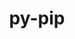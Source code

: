---
title: "py-pip"
layout: cache
categories: [package, develop-2024-12-08]
meta: {"versions": ["21.3.1", "23.0", "24.0", "24.3.1"], "compilers": ["gcc@=10.2.1", "gcc@=11.1.0", "gcc@=11.4.0", "gcc@=12.3.0", "gcc@=13.2.0", "gcc@=7.3.1", "gcc@=7.5.0", "gcc@=9.4.0", "oneapi@=2024.2.1"], "oss": ["amzn2", "centos7", "ubuntu18.04", "ubuntu20.04", "ubuntu22.04", "ubuntu24.04"], "platforms": ["linux"], "targets": ["aarch64", "neoverse_n1", "neoverse_v1", "neoverse_v2", "ppc64le", "x86_64_v3"], "stacks": ["aws-isc", "aws-isc-aarch64", "bootstrap-x86_64-linux-gnu", "build_systems", "data-vis-sdk", "developer-tools-manylinux2014", "e4s", "e4s-neoverse-v2", "e4s-neoverse_v1", "e4s-oneapi", "e4s-power", "e4s-rocm-external", "ml-linux-aarch64-cpu", "ml-linux-aarch64-cuda", "ml-linux-x86_64-cpu", "ml-linux-x86_64-cuda", "ml-linux-x86_64-rocm", "radiuss", "root", "tutorial"], "num_specs": 51, "num_specs_by_stack": {"root": 51, "aws-isc-aarch64": 4, "aws-isc": 2, "developer-tools-manylinux2014": 1, "build_systems": 1, "radiuss": 3, "e4s-power": 5, "data-vis-sdk": 1, "e4s-neoverse_v1": 5, "e4s-neoverse-v2": 5, "e4s-rocm-external": 1, "e4s": 7, "tutorial": 2, "e4s-oneapi": 5, "ml-linux-aarch64-cpu": 4, "ml-linux-aarch64-cuda": 4, "bootstrap-x86_64-linux-gnu": 8, "ml-linux-x86_64-cuda": 4, "ml-linux-x86_64-cpu": 4, "ml-linux-x86_64-rocm": 4}}
spec_details: [{"hash": "zk6hpmxwtm5hgtiae6g4yub3fm66bi5y", "compiler": "gcc@=7.3.1", "versions": ["24.3.1"], "os": "amzn2", "platform": "linux", "target": "aarch64", "variants": ["build_system=generic"], "stacks": ["root", "aws-isc-aarch64"], "size": "-", "tarball": "https://binaries.spack.io/develop-2024-12-08/build_cache/linux-amzn2-aarch64/gcc-7.3.1/py-pip-24.3.1/linux-amzn2-aarch64-gcc-7.3.1-py-pip-24.3.1-zk6hpmxwtm5hgtiae6g4yub3fm66bi5y.spack"}, {"hash": "uh5efqbfyd5u3finqq47rkf6dte4epib", "compiler": "gcc@=7.3.1", "versions": ["24.3.1"], "os": "amzn2", "platform": "linux", "target": "aarch64", "variants": ["build_system=generic"], "stacks": ["root", "aws-isc-aarch64"], "size": "-", "tarball": "https://binaries.spack.io/develop-2024-12-08/build_cache/linux-amzn2-aarch64/gcc-7.3.1/py-pip-24.3.1/linux-amzn2-aarch64-gcc-7.3.1-py-pip-24.3.1-uh5efqbfyd5u3finqq47rkf6dte4epib.spack"}, {"hash": "xdoija7evig2dhgnjfwwsvbiecpaxxmj", "compiler": "gcc@=7.3.1", "versions": ["24.3.1"], "os": "amzn2", "platform": "linux", "target": "neoverse_n1", "variants": ["build_system=generic"], "stacks": ["root", "aws-isc-aarch64"], "size": "-", "tarball": "https://binaries.spack.io/develop-2024-12-08/build_cache/linux-amzn2-neoverse_n1/gcc-7.3.1/py-pip-24.3.1/linux-amzn2-neoverse_n1-gcc-7.3.1-py-pip-24.3.1-xdoija7evig2dhgnjfwwsvbiecpaxxmj.spack"}, {"hash": "d2aslhf73g7xwlshdi6uvh6lrr4mj62d", "compiler": "gcc@=7.3.1", "versions": ["24.3.1"], "os": "amzn2", "platform": "linux", "target": "neoverse_n1", "variants": ["build_system=generic"], "stacks": ["root", "aws-isc-aarch64"], "size": "-", "tarball": "https://binaries.spack.io/develop-2024-12-08/build_cache/linux-amzn2-neoverse_n1/gcc-7.3.1/py-pip-24.3.1/linux-amzn2-neoverse_n1-gcc-7.3.1-py-pip-24.3.1-d2aslhf73g7xwlshdi6uvh6lrr4mj62d.spack"}, {"hash": "7o3ifyjolzzchpk3prt4y72ohe75uepr", "compiler": "gcc@=7.3.1", "versions": ["24.3.1"], "os": "amzn2", "platform": "linux", "target": "x86_64_v3", "variants": ["build_system=generic"], "stacks": ["root", "aws-isc"], "size": "-", "tarball": "https://binaries.spack.io/develop-2024-12-08/build_cache/linux-amzn2-x86_64_v3/gcc-7.3.1/py-pip-24.3.1/linux-amzn2-x86_64_v3-gcc-7.3.1-py-pip-24.3.1-7o3ifyjolzzchpk3prt4y72ohe75uepr.spack"}, {"hash": "3ho4bvtcecr23bfuef7xubh76lgm73yl", "compiler": "gcc@=7.3.1", "versions": ["24.3.1"], "os": "amzn2", "platform": "linux", "target": "x86_64_v3", "variants": ["build_system=generic"], "stacks": ["root", "aws-isc"], "size": "-", "tarball": "https://binaries.spack.io/develop-2024-12-08/build_cache/linux-amzn2-x86_64_v3/gcc-7.3.1/py-pip-24.3.1/linux-amzn2-x86_64_v3-gcc-7.3.1-py-pip-24.3.1-3ho4bvtcecr23bfuef7xubh76lgm73yl.spack"}, {"hash": "cnm5qlugdrylmz6hztqw6ww4ooeo42i3", "compiler": "gcc@=10.2.1", "versions": ["24.3.1"], "os": "centos7", "platform": "linux", "target": "x86_64_v3", "variants": ["build_system=generic"], "stacks": ["root", "developer-tools-manylinux2014"], "size": "-", "tarball": "https://binaries.spack.io/develop-2024-12-08/build_cache/linux-centos7-x86_64_v3/gcc-10.2.1/py-pip-24.3.1/linux-centos7-x86_64_v3-gcc-10.2.1-py-pip-24.3.1-cnm5qlugdrylmz6hztqw6ww4ooeo42i3.spack"}, {"hash": "zpjf3ippiixfm4usacvi2g5qowsfn4de", "compiler": "gcc@=7.5.0", "versions": ["24.3.1"], "os": "ubuntu18.04", "platform": "linux", "target": "x86_64_v3", "variants": ["build_system=generic"], "stacks": ["root", "build_systems", "radiuss"], "size": "-", "tarball": "https://binaries.spack.io/develop-2024-12-08/build_cache/linux-ubuntu18.04-x86_64_v3/gcc-7.5.0/py-pip-24.3.1/linux-ubuntu18.04-x86_64_v3-gcc-7.5.0-py-pip-24.3.1-zpjf3ippiixfm4usacvi2g5qowsfn4de.spack"}, {"hash": "azeogv3l7gpqlzrpy6tbpthcwoiropfe", "compiler": "gcc@=7.5.0", "versions": ["24.3.1"], "os": "ubuntu18.04", "platform": "linux", "target": "x86_64_v3", "variants": ["build_system=generic"], "stacks": ["root", "radiuss"], "size": "-", "tarball": "https://binaries.spack.io/develop-2024-12-08/build_cache/linux-ubuntu18.04-x86_64_v3/gcc-7.5.0/py-pip-24.3.1/linux-ubuntu18.04-x86_64_v3-gcc-7.5.0-py-pip-24.3.1-azeogv3l7gpqlzrpy6tbpthcwoiropfe.spack"}, {"hash": "mrnfziod7gsfb3z3zaiklvckdsbgtjqd", "compiler": "gcc@=7.5.0", "versions": ["24.3.1"], "os": "ubuntu18.04", "platform": "linux", "target": "x86_64_v3", "variants": ["build_system=generic"], "stacks": ["root", "radiuss"], "size": "-", "tarball": "https://binaries.spack.io/develop-2024-12-08/build_cache/linux-ubuntu18.04-x86_64_v3/gcc-7.5.0/py-pip-24.3.1/linux-ubuntu18.04-x86_64_v3-gcc-7.5.0-py-pip-24.3.1-mrnfziod7gsfb3z3zaiklvckdsbgtjqd.spack"}, {"hash": "fg2xihkr7whpzzhahei45bdk5fbqa7f3", "compiler": "gcc@=9.4.0", "versions": ["24.3.1"], "os": "ubuntu20.04", "platform": "linux", "target": "ppc64le", "variants": ["build_system=generic"], "stacks": ["root", "e4s-power"], "size": "-", "tarball": "https://binaries.spack.io/develop-2024-12-08/build_cache/linux-ubuntu20.04-ppc64le/gcc-9.4.0/py-pip-24.3.1/linux-ubuntu20.04-ppc64le-gcc-9.4.0-py-pip-24.3.1-fg2xihkr7whpzzhahei45bdk5fbqa7f3.spack"}, {"hash": "yccylzanji4y374oxopvbyop5j4c6rev", "compiler": "gcc@=9.4.0", "versions": ["24.3.1"], "os": "ubuntu20.04", "platform": "linux", "target": "ppc64le", "variants": ["build_system=generic"], "stacks": ["root", "e4s-power"], "size": "-", "tarball": "https://binaries.spack.io/develop-2024-12-08/build_cache/linux-ubuntu20.04-ppc64le/gcc-9.4.0/py-pip-24.3.1/linux-ubuntu20.04-ppc64le-gcc-9.4.0-py-pip-24.3.1-yccylzanji4y374oxopvbyop5j4c6rev.spack"}, {"hash": "j6vpysff43jcc7z4h4a2o45n45xs5eav", "compiler": "gcc@=9.4.0", "versions": ["24.3.1"], "os": "ubuntu20.04", "platform": "linux", "target": "ppc64le", "variants": ["build_system=generic"], "stacks": ["root", "e4s-power"], "size": "-", "tarball": "https://binaries.spack.io/develop-2024-12-08/build_cache/linux-ubuntu20.04-ppc64le/gcc-9.4.0/py-pip-24.3.1/linux-ubuntu20.04-ppc64le-gcc-9.4.0-py-pip-24.3.1-j6vpysff43jcc7z4h4a2o45n45xs5eav.spack"}, {"hash": "3yag7z2zytmltzek6ugigrahyr5bvtev", "compiler": "gcc@=9.4.0", "versions": ["24.3.1"], "os": "ubuntu20.04", "platform": "linux", "target": "ppc64le", "variants": ["build_system=generic"], "stacks": ["root", "e4s-power"], "size": "-", "tarball": "https://binaries.spack.io/develop-2024-12-08/build_cache/linux-ubuntu20.04-ppc64le/gcc-9.4.0/py-pip-24.3.1/linux-ubuntu20.04-ppc64le-gcc-9.4.0-py-pip-24.3.1-3yag7z2zytmltzek6ugigrahyr5bvtev.spack"}, {"hash": "u5hhtiitmxynzdij2sa7p4m26pxhzr27", "compiler": "gcc@=9.4.0", "versions": ["23.0"], "os": "ubuntu20.04", "platform": "linux", "target": "ppc64le", "variants": ["build_system=generic"], "stacks": ["root", "e4s-power"], "size": "-", "tarball": "https://binaries.spack.io/develop-2024-12-08/build_cache/linux-ubuntu20.04-ppc64le/gcc-9.4.0/py-pip-23.0/linux-ubuntu20.04-ppc64le-gcc-9.4.0-py-pip-23.0-u5hhtiitmxynzdij2sa7p4m26pxhzr27.spack"}, {"hash": "kloy6old3t7jwb5gkeipq6mhw3kj7fxl", "compiler": "gcc@=11.1.0", "versions": ["24.3.1"], "os": "ubuntu20.04", "platform": "linux", "target": "x86_64_v3", "variants": ["build_system=generic"], "stacks": ["root", "data-vis-sdk"], "size": "-", "tarball": "https://binaries.spack.io/develop-2024-12-08/build_cache/linux-ubuntu20.04-x86_64_v3/gcc-11.1.0/py-pip-24.3.1/linux-ubuntu20.04-x86_64_v3-gcc-11.1.0-py-pip-24.3.1-kloy6old3t7jwb5gkeipq6mhw3kj7fxl.spack"}, {"hash": "x6z22ssavrrogy6rqxd4or76dkoolrct", "compiler": "gcc@=11.4.0", "versions": ["24.3.1"], "os": "ubuntu22.04", "platform": "linux", "target": "neoverse_v1", "variants": ["build_system=generic"], "stacks": ["root", "e4s-neoverse_v1"], "size": "-", "tarball": "https://binaries.spack.io/develop-2024-12-08/build_cache/linux-ubuntu22.04-neoverse_v1/gcc-11.4.0/py-pip-24.3.1/linux-ubuntu22.04-neoverse_v1-gcc-11.4.0-py-pip-24.3.1-x6z22ssavrrogy6rqxd4or76dkoolrct.spack"}, {"hash": "m3kamtp3cavuydo7tzsg3czywfp3mbyy", "compiler": "gcc@=11.4.0", "versions": ["24.3.1"], "os": "ubuntu22.04", "platform": "linux", "target": "neoverse_v1", "variants": ["build_system=generic"], "stacks": ["root", "e4s-neoverse_v1"], "size": "-", "tarball": "https://binaries.spack.io/develop-2024-12-08/build_cache/linux-ubuntu22.04-neoverse_v1/gcc-11.4.0/py-pip-24.3.1/linux-ubuntu22.04-neoverse_v1-gcc-11.4.0-py-pip-24.3.1-m3kamtp3cavuydo7tzsg3czywfp3mbyy.spack"}, {"hash": "pt3xmm5xzhdodnt5sipaszoxr7dewwt7", "compiler": "gcc@=11.4.0", "versions": ["24.3.1"], "os": "ubuntu22.04", "platform": "linux", "target": "neoverse_v1", "variants": ["build_system=generic"], "stacks": ["root", "e4s-neoverse_v1"], "size": "-", "tarball": "https://binaries.spack.io/develop-2024-12-08/build_cache/linux-ubuntu22.04-neoverse_v1/gcc-11.4.0/py-pip-24.3.1/linux-ubuntu22.04-neoverse_v1-gcc-11.4.0-py-pip-24.3.1-pt3xmm5xzhdodnt5sipaszoxr7dewwt7.spack"}, {"hash": "iw7otnbnwgrgpc6c3usjropp5umrajli", "compiler": "gcc@=11.4.0", "versions": ["24.3.1"], "os": "ubuntu22.04", "platform": "linux", "target": "neoverse_v1", "variants": ["build_system=generic"], "stacks": ["root", "e4s-neoverse_v1"], "size": "-", "tarball": "https://binaries.spack.io/develop-2024-12-08/build_cache/linux-ubuntu22.04-neoverse_v1/gcc-11.4.0/py-pip-24.3.1/linux-ubuntu22.04-neoverse_v1-gcc-11.4.0-py-pip-24.3.1-iw7otnbnwgrgpc6c3usjropp5umrajli.spack"}, {"hash": "coxi6sisbzhrc4a3q2mnppykb7sdtdzw", "compiler": "gcc@=11.4.0", "versions": ["23.0"], "os": "ubuntu22.04", "platform": "linux", "target": "neoverse_v1", "variants": ["build_system=generic"], "stacks": ["root", "e4s-neoverse_v1"], "size": "-", "tarball": "https://binaries.spack.io/develop-2024-12-08/build_cache/linux-ubuntu22.04-neoverse_v1/gcc-11.4.0/py-pip-23.0/linux-ubuntu22.04-neoverse_v1-gcc-11.4.0-py-pip-23.0-coxi6sisbzhrc4a3q2mnppykb7sdtdzw.spack"}, {"hash": "royn25vu2ro3lm4yjllo3fhqsuqxrfkk", "compiler": "gcc@=11.4.0", "versions": ["24.3.1"], "os": "ubuntu22.04", "platform": "linux", "target": "neoverse_v2", "variants": ["build_system=generic"], "stacks": ["root", "e4s-neoverse-v2"], "size": "-", "tarball": "https://binaries.spack.io/develop-2024-12-08/build_cache/linux-ubuntu22.04-neoverse_v2/gcc-11.4.0/py-pip-24.3.1/linux-ubuntu22.04-neoverse_v2-gcc-11.4.0-py-pip-24.3.1-royn25vu2ro3lm4yjllo3fhqsuqxrfkk.spack"}, {"hash": "opwtwxma6sxp3qfhi7vcw3naxm4shgbs", "compiler": "gcc@=11.4.0", "versions": ["24.3.1"], "os": "ubuntu22.04", "platform": "linux", "target": "neoverse_v2", "variants": ["build_system=generic"], "stacks": ["root", "e4s-neoverse-v2"], "size": "-", "tarball": "https://binaries.spack.io/develop-2024-12-08/build_cache/linux-ubuntu22.04-neoverse_v2/gcc-11.4.0/py-pip-24.3.1/linux-ubuntu22.04-neoverse_v2-gcc-11.4.0-py-pip-24.3.1-opwtwxma6sxp3qfhi7vcw3naxm4shgbs.spack"}, {"hash": "4kgxln2qsr5ihsbe5pvr6zkjbwswwcp6", "compiler": "gcc@=11.4.0", "versions": ["24.3.1"], "os": "ubuntu22.04", "platform": "linux", "target": "neoverse_v2", "variants": ["build_system=generic"], "stacks": ["root", "e4s-neoverse-v2"], "size": "-", "tarball": "https://binaries.spack.io/develop-2024-12-08/build_cache/linux-ubuntu22.04-neoverse_v2/gcc-11.4.0/py-pip-24.3.1/linux-ubuntu22.04-neoverse_v2-gcc-11.4.0-py-pip-24.3.1-4kgxln2qsr5ihsbe5pvr6zkjbwswwcp6.spack"}, {"hash": "itf2mzdeo5z3zu7iytcjvbr7htzliwpl", "compiler": "gcc@=11.4.0", "versions": ["24.3.1"], "os": "ubuntu22.04", "platform": "linux", "target": "neoverse_v2", "variants": ["build_system=generic"], "stacks": ["root", "e4s-neoverse-v2"], "size": "-", "tarball": "https://binaries.spack.io/develop-2024-12-08/build_cache/linux-ubuntu22.04-neoverse_v2/gcc-11.4.0/py-pip-24.3.1/linux-ubuntu22.04-neoverse_v2-gcc-11.4.0-py-pip-24.3.1-itf2mzdeo5z3zu7iytcjvbr7htzliwpl.spack"}, {"hash": "tc2tjn3x74lib4iyeox5jc4rstfjsa2e", "compiler": "gcc@=11.4.0", "versions": ["23.0"], "os": "ubuntu22.04", "platform": "linux", "target": "neoverse_v2", "variants": ["build_system=generic"], "stacks": ["root", "e4s-neoverse-v2"], "size": "-", "tarball": "https://binaries.spack.io/develop-2024-12-08/build_cache/linux-ubuntu22.04-neoverse_v2/gcc-11.4.0/py-pip-23.0/linux-ubuntu22.04-neoverse_v2-gcc-11.4.0-py-pip-23.0-tc2tjn3x74lib4iyeox5jc4rstfjsa2e.spack"}, {"hash": "pbb3e2pm3pxf6goaugctezqu255y4cx7", "compiler": "gcc@=11.4.0", "versions": ["24.3.1"], "os": "ubuntu22.04", "platform": "linux", "target": "x86_64_v3", "variants": ["build_system=generic"], "stacks": ["root", "e4s-rocm-external", "e4s"], "size": "-", "tarball": "https://binaries.spack.io/develop-2024-12-08/build_cache/linux-ubuntu22.04-x86_64_v3/gcc-11.4.0/py-pip-24.3.1/linux-ubuntu22.04-x86_64_v3-gcc-11.4.0-py-pip-24.3.1-pbb3e2pm3pxf6goaugctezqu255y4cx7.spack"}, {"hash": "yi75tncninvuuxxsvmb546sqpjkaoz5c", "compiler": "gcc@=11.4.0", "versions": ["24.3.1"], "os": "ubuntu22.04", "platform": "linux", "target": "x86_64_v3", "variants": ["build_system=generic"], "stacks": ["root", "tutorial", "e4s"], "size": "-", "tarball": "https://binaries.spack.io/develop-2024-12-08/build_cache/linux-ubuntu22.04-x86_64_v3/gcc-11.4.0/py-pip-24.3.1/linux-ubuntu22.04-x86_64_v3-gcc-11.4.0-py-pip-24.3.1-yi75tncninvuuxxsvmb546sqpjkaoz5c.spack"}, {"hash": "2kd574un2q57rnqkxhaw64vzikv2vxsx", "compiler": "gcc@=11.4.0", "versions": ["24.3.1"], "os": "ubuntu22.04", "platform": "linux", "target": "x86_64_v3", "variants": ["build_system=generic"], "stacks": ["root", "e4s"], "size": "-", "tarball": "https://binaries.spack.io/develop-2024-12-08/build_cache/linux-ubuntu22.04-x86_64_v3/gcc-11.4.0/py-pip-24.3.1/linux-ubuntu22.04-x86_64_v3-gcc-11.4.0-py-pip-24.3.1-2kd574un2q57rnqkxhaw64vzikv2vxsx.spack"}, {"hash": "vpgng2umwjfftmeolucg627cmi5pogl5", "compiler": "gcc@=11.4.0", "versions": ["24.3.1"], "os": "ubuntu22.04", "platform": "linux", "target": "x86_64_v3", "variants": ["build_system=generic"], "stacks": ["root", "e4s"], "size": "-", "tarball": "https://binaries.spack.io/develop-2024-12-08/build_cache/linux-ubuntu22.04-x86_64_v3/gcc-11.4.0/py-pip-24.3.1/linux-ubuntu22.04-x86_64_v3-gcc-11.4.0-py-pip-24.3.1-vpgng2umwjfftmeolucg627cmi5pogl5.spack"}, {"hash": "pxzgl5zaqb2szw2kr6keoolw7ngr7udd", "compiler": "gcc@=11.4.0", "versions": ["24.3.1"], "os": "ubuntu22.04", "platform": "linux", "target": "x86_64_v3", "variants": ["build_system=generic"], "stacks": ["root", "e4s"], "size": "-", "tarball": "https://binaries.spack.io/develop-2024-12-08/build_cache/linux-ubuntu22.04-x86_64_v3/gcc-11.4.0/py-pip-24.3.1/linux-ubuntu22.04-x86_64_v3-gcc-11.4.0-py-pip-24.3.1-pxzgl5zaqb2szw2kr6keoolw7ngr7udd.spack"}, {"hash": "5hpfabl6x2arvetnj7zrgaok4jgofeyw", "compiler": "gcc@=11.4.0", "versions": ["24.3.1"], "os": "ubuntu22.04", "platform": "linux", "target": "x86_64_v3", "variants": ["build_system=generic"], "stacks": ["root", "e4s"], "size": "-", "tarball": "https://binaries.spack.io/develop-2024-12-08/build_cache/linux-ubuntu22.04-x86_64_v3/gcc-11.4.0/py-pip-24.3.1/linux-ubuntu22.04-x86_64_v3-gcc-11.4.0-py-pip-24.3.1-5hpfabl6x2arvetnj7zrgaok4jgofeyw.spack"}, {"hash": "v2tah7klkatb76xjw6zrvyhwr7e6bcy2", "compiler": "gcc@=11.4.0", "versions": ["23.0"], "os": "ubuntu22.04", "platform": "linux", "target": "x86_64_v3", "variants": ["build_system=generic"], "stacks": ["root", "e4s"], "size": "-", "tarball": "https://binaries.spack.io/develop-2024-12-08/build_cache/linux-ubuntu22.04-x86_64_v3/gcc-11.4.0/py-pip-23.0/linux-ubuntu22.04-x86_64_v3-gcc-11.4.0-py-pip-23.0-v2tah7klkatb76xjw6zrvyhwr7e6bcy2.spack"}, {"hash": "zyjq56pn6g5dxsotlvp6rchemvuqifze", "compiler": "gcc@=12.3.0", "versions": ["24.3.1"], "os": "ubuntu22.04", "platform": "linux", "target": "x86_64_v3", "variants": ["build_system=generic"], "stacks": ["root", "tutorial"], "size": "-", "tarball": "https://binaries.spack.io/develop-2024-12-08/build_cache/linux-ubuntu22.04-x86_64_v3/gcc-12.3.0/py-pip-24.3.1/linux-ubuntu22.04-x86_64_v3-gcc-12.3.0-py-pip-24.3.1-zyjq56pn6g5dxsotlvp6rchemvuqifze.spack"}, {"hash": "tlrkw43tezf3eluhb4zmwrkj7eoinbch", "compiler": "oneapi@=2024.2.1", "versions": ["24.3.1"], "os": "ubuntu22.04", "platform": "linux", "target": "x86_64_v3", "variants": ["build_system=generic"], "stacks": ["root", "e4s-oneapi"], "size": "-", "tarball": "https://binaries.spack.io/develop-2024-12-08/build_cache/linux-ubuntu22.04-x86_64_v3/oneapi-2024.2.1/py-pip-24.3.1/linux-ubuntu22.04-x86_64_v3-oneapi-2024.2.1-py-pip-24.3.1-tlrkw43tezf3eluhb4zmwrkj7eoinbch.spack"}, {"hash": "hxpg2wf3bnxkjlqp3f6jg7u24636ugpg", "compiler": "oneapi@=2024.2.1", "versions": ["24.3.1"], "os": "ubuntu22.04", "platform": "linux", "target": "x86_64_v3", "variants": ["build_system=generic"], "stacks": ["root", "e4s-oneapi"], "size": "-", "tarball": "https://binaries.spack.io/develop-2024-12-08/build_cache/linux-ubuntu22.04-x86_64_v3/oneapi-2024.2.1/py-pip-24.3.1/linux-ubuntu22.04-x86_64_v3-oneapi-2024.2.1-py-pip-24.3.1-hxpg2wf3bnxkjlqp3f6jg7u24636ugpg.spack"}, {"hash": "xnmcszrbblrzxnctgf7nhmvelkjd2ebs", "compiler": "oneapi@=2024.2.1", "versions": ["24.3.1"], "os": "ubuntu22.04", "platform": "linux", "target": "x86_64_v3", "variants": ["build_system=generic"], "stacks": ["root", "e4s-oneapi"], "size": "-", "tarball": "https://binaries.spack.io/develop-2024-12-08/build_cache/linux-ubuntu22.04-x86_64_v3/oneapi-2024.2.1/py-pip-24.3.1/linux-ubuntu22.04-x86_64_v3-oneapi-2024.2.1-py-pip-24.3.1-xnmcszrbblrzxnctgf7nhmvelkjd2ebs.spack"}, {"hash": "u3fpnc5e2njmabxi2whwn5giszvqxols", "compiler": "oneapi@=2024.2.1", "versions": ["24.3.1"], "os": "ubuntu22.04", "platform": "linux", "target": "x86_64_v3", "variants": ["build_system=generic"], "stacks": ["root", "e4s-oneapi"], "size": "-", "tarball": "https://binaries.spack.io/develop-2024-12-08/build_cache/linux-ubuntu22.04-x86_64_v3/oneapi-2024.2.1/py-pip-24.3.1/linux-ubuntu22.04-x86_64_v3-oneapi-2024.2.1-py-pip-24.3.1-u3fpnc5e2njmabxi2whwn5giszvqxols.spack"}, {"hash": "4dtphpb5mpitzczwaec2u6ynobgz34rk", "compiler": "oneapi@=2024.2.1", "versions": ["23.0"], "os": "ubuntu22.04", "platform": "linux", "target": "x86_64_v3", "variants": ["build_system=generic"], "stacks": ["root", "e4s-oneapi"], "size": "-", "tarball": "https://binaries.spack.io/develop-2024-12-08/build_cache/linux-ubuntu22.04-x86_64_v3/oneapi-2024.2.1/py-pip-23.0/linux-ubuntu22.04-x86_64_v3-oneapi-2024.2.1-py-pip-23.0-4dtphpb5mpitzczwaec2u6ynobgz34rk.spack"}, {"hash": "yrxu2otenyxptpvizwzjtvxuxsm5r2ic", "compiler": "gcc@=13.2.0", "versions": ["24.3.1"], "os": "ubuntu24.04", "platform": "linux", "target": "aarch64", "variants": ["build_system=generic"], "stacks": ["root", "ml-linux-aarch64-cpu", "ml-linux-aarch64-cuda"], "size": "-", "tarball": "https://binaries.spack.io/develop-2024-12-08/build_cache/linux-ubuntu24.04-aarch64/gcc-13.2.0/py-pip-24.3.1/linux-ubuntu24.04-aarch64-gcc-13.2.0-py-pip-24.3.1-yrxu2otenyxptpvizwzjtvxuxsm5r2ic.spack"}, {"hash": "tmuofrxwkhbtog3ukimi7fyeoa72sxph", "compiler": "gcc@=13.2.0", "versions": ["24.3.1"], "os": "ubuntu24.04", "platform": "linux", "target": "aarch64", "variants": ["build_system=generic"], "stacks": ["root", "ml-linux-aarch64-cpu", "ml-linux-aarch64-cuda"], "size": "-", "tarball": "https://binaries.spack.io/develop-2024-12-08/build_cache/linux-ubuntu24.04-aarch64/gcc-13.2.0/py-pip-24.3.1/linux-ubuntu24.04-aarch64-gcc-13.2.0-py-pip-24.3.1-tmuofrxwkhbtog3ukimi7fyeoa72sxph.spack"}, {"hash": "imyjqva3rnhxnvzskeu2z2qlsmhvogei", "compiler": "gcc@=13.2.0", "versions": ["24.3.1"], "os": "ubuntu24.04", "platform": "linux", "target": "aarch64", "variants": ["build_system=generic"], "stacks": ["root", "ml-linux-aarch64-cpu", "ml-linux-aarch64-cuda"], "size": "-", "tarball": "https://binaries.spack.io/develop-2024-12-08/build_cache/linux-ubuntu24.04-aarch64/gcc-13.2.0/py-pip-24.3.1/linux-ubuntu24.04-aarch64-gcc-13.2.0-py-pip-24.3.1-imyjqva3rnhxnvzskeu2z2qlsmhvogei.spack"}, {"hash": "e26t4lmjghmhhkmfgb4muohb4l3v5kjm", "compiler": "gcc@=13.2.0", "versions": ["24.3.1"], "os": "ubuntu24.04", "platform": "linux", "target": "aarch64", "variants": ["build_system=generic"], "stacks": ["root", "ml-linux-aarch64-cpu", "ml-linux-aarch64-cuda"], "size": "-", "tarball": "https://binaries.spack.io/develop-2024-12-08/build_cache/linux-ubuntu24.04-aarch64/gcc-13.2.0/py-pip-24.3.1/linux-ubuntu24.04-aarch64-gcc-13.2.0-py-pip-24.3.1-e26t4lmjghmhhkmfgb4muohb4l3v5kjm.spack"}, {"hash": "owcjpzhigdtx2mhpmcmcr3l3kuy6k3sr", "compiler": "gcc@=13.2.0", "versions": ["24.0"], "os": "ubuntu24.04", "platform": "linux", "target": "x86_64_v3", "variants": ["build_system=generic"], "stacks": ["root", "bootstrap-x86_64-linux-gnu"], "size": "-", "tarball": "https://binaries.spack.io/develop-2024-12-08/build_cache/linux-ubuntu24.04-x86_64_v3/gcc-13.2.0/py-pip-24.0/linux-ubuntu24.04-x86_64_v3-gcc-13.2.0-py-pip-24.0-owcjpzhigdtx2mhpmcmcr3l3kuy6k3sr.spack"}, {"hash": "ccauenltbc7qgynzcpldogn7ss5srl7i", "compiler": "gcc@=13.2.0", "versions": ["24.3.1"], "os": "ubuntu24.04", "platform": "linux", "target": "x86_64_v3", "variants": ["build_system=generic"], "stacks": ["ml-linux-x86_64-cuda", "ml-linux-x86_64-cpu", "bootstrap-x86_64-linux-gnu", "ml-linux-x86_64-rocm", "root"], "size": "-", "tarball": "https://binaries.spack.io/develop-2024-12-08/build_cache/linux-ubuntu24.04-x86_64_v3/gcc-13.2.0/py-pip-24.3.1/linux-ubuntu24.04-x86_64_v3-gcc-13.2.0-py-pip-24.3.1-ccauenltbc7qgynzcpldogn7ss5srl7i.spack"}, {"hash": "hlenoz6k3qxldtkr7weztgn2blybdwad", "compiler": "gcc@=13.2.0", "versions": ["24.3.1"], "os": "ubuntu24.04", "platform": "linux", "target": "x86_64_v3", "variants": ["build_system=generic"], "stacks": ["root", "bootstrap-x86_64-linux-gnu"], "size": "-", "tarball": "https://binaries.spack.io/develop-2024-12-08/build_cache/linux-ubuntu24.04-x86_64_v3/gcc-13.2.0/py-pip-24.3.1/linux-ubuntu24.04-x86_64_v3-gcc-13.2.0-py-pip-24.3.1-hlenoz6k3qxldtkr7weztgn2blybdwad.spack"}, {"hash": "l7wp3mjbh2zbh6f6gklmi24j5hv3jjz3", "compiler": "gcc@=13.2.0", "versions": ["24.3.1"], "os": "ubuntu24.04", "platform": "linux", "target": "x86_64_v3", "variants": ["build_system=generic"], "stacks": ["root", "bootstrap-x86_64-linux-gnu"], "size": "-", "tarball": "https://binaries.spack.io/develop-2024-12-08/build_cache/linux-ubuntu24.04-x86_64_v3/gcc-13.2.0/py-pip-24.3.1/linux-ubuntu24.04-x86_64_v3-gcc-13.2.0-py-pip-24.3.1-l7wp3mjbh2zbh6f6gklmi24j5hv3jjz3.spack"}, {"hash": "ga4bo2656j25tsptduwudmlw5tr6qc4n", "compiler": "gcc@=13.2.0", "versions": ["21.3.1"], "os": "ubuntu24.04", "platform": "linux", "target": "x86_64_v3", "variants": ["build_system=generic"], "stacks": ["root", "bootstrap-x86_64-linux-gnu"], "size": "-", "tarball": "https://binaries.spack.io/develop-2024-12-08/build_cache/linux-ubuntu24.04-x86_64_v3/gcc-13.2.0/py-pip-21.3.1/linux-ubuntu24.04-x86_64_v3-gcc-13.2.0-py-pip-21.3.1-ga4bo2656j25tsptduwudmlw5tr6qc4n.spack"}, {"hash": "akowwtg7bfjb2ridngsmdjirzovjxrfa", "compiler": "gcc@=13.2.0", "versions": ["24.3.1"], "os": "ubuntu24.04", "platform": "linux", "target": "x86_64_v3", "variants": ["build_system=generic"], "stacks": ["ml-linux-x86_64-cuda", "ml-linux-x86_64-cpu", "bootstrap-x86_64-linux-gnu", "ml-linux-x86_64-rocm", "root"], "size": "-", "tarball": "https://binaries.spack.io/develop-2024-12-08/build_cache/linux-ubuntu24.04-x86_64_v3/gcc-13.2.0/py-pip-24.3.1/linux-ubuntu24.04-x86_64_v3-gcc-13.2.0-py-pip-24.3.1-akowwtg7bfjb2ridngsmdjirzovjxrfa.spack"}, {"hash": "apvbaf52zjssymrdm556m73w2yyxvgs3", "compiler": "gcc@=13.2.0", "versions": ["24.3.1"], "os": "ubuntu24.04", "platform": "linux", "target": "x86_64_v3", "variants": ["build_system=generic"], "stacks": ["ml-linux-x86_64-cuda", "ml-linux-x86_64-cpu", "bootstrap-x86_64-linux-gnu", "ml-linux-x86_64-rocm", "root"], "size": "-", "tarball": "https://binaries.spack.io/develop-2024-12-08/build_cache/linux-ubuntu24.04-x86_64_v3/gcc-13.2.0/py-pip-24.3.1/linux-ubuntu24.04-x86_64_v3-gcc-13.2.0-py-pip-24.3.1-apvbaf52zjssymrdm556m73w2yyxvgs3.spack"}, {"hash": "am62wvtj4jqpfhwkzsha3t2p6bg2yb3z", "compiler": "gcc@=13.2.0", "versions": ["24.3.1"], "os": "ubuntu24.04", "platform": "linux", "target": "x86_64_v3", "variants": ["build_system=generic"], "stacks": ["ml-linux-x86_64-cuda", "ml-linux-x86_64-cpu", "bootstrap-x86_64-linux-gnu", "ml-linux-x86_64-rocm", "root"], "size": "-", "tarball": "https://binaries.spack.io/develop-2024-12-08/build_cache/linux-ubuntu24.04-x86_64_v3/gcc-13.2.0/py-pip-24.3.1/linux-ubuntu24.04-x86_64_v3-gcc-13.2.0-py-pip-24.3.1-am62wvtj4jqpfhwkzsha3t2p6bg2yb3z.spack"}]
---